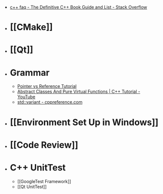 - [c++ faq - The Definitive C++ Book Guide and List - Stack Overflow](https://stackoverflow.com/questions/388242/the-definitive-c-book-guide-and-list)
- # [[CMake]]
- # [[Qt]]
- # Grammar
	- [Pointer vs Reference Tutorial](https://www.geeksforgeeks.org/different-ways-to-use-const-with-reference-to-a-pointer-in-c/)
	- [Abstract Classes And Pure Virtual Functions | C++ Tutorial - YouTube](https://www.youtube.com/watch?v=wE0_F4LpGVc)
	- [std::variant - cppreference.com](https://en.cppreference.com/w/cpp/utility/variant)
- # [[Environment Set Up in Windows]]
- # [[Code Review]]
- # C++ UnitTest
	- [[GoogleTest Framework]]
	- [[Qt UnitTest]]
